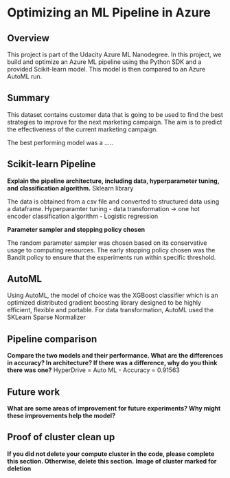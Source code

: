 # Optimizing an ML Pipeline in Azure

## Overview
This project is part of the Udacity Azure ML Nanodegree.
In this project, we build and optimize an Azure ML pipeline using the Python SDK and a provided Scikit-learn model.
This model is then compared to an Azure AutoML run.

## Summary
This dataset contains customer data that is going to be used to find the best strategies to improve for the next marketing campaign. The aim is to predict the effectiveness of the current marketing campaign.

The best performing model was a ..... 
## Scikit-learn Pipeline

**Explain the pipeline architecture, including data, hyperparameter tuning, and classification algorithm.**
Sklearn library

The data is obtained from a csv file and converted to structured data using a dataframe.
Hyperparamter tuning - data transformation -> one hot encoder
classification algorithm - Logistic regression 

**Parameter sampler and stopping policy chosen**

The random parameter sampler was chosen based on its conservative usage to computing resources. The early stopping policy chosen was the Bandit policy 
to ensure that the experiments run within specific threshold. 

## AutoML

Using AutoML, the model of choice was the XGBoost classifier which is an optimized distributed gradient boosting library designed to be highly efficient, flexible and portable. For data transformation, AutoML used the SKLearn Sparse Normalizer

## Pipeline comparison
**Compare the two models and their performance. What are the differences in accuracy? In architecture? If there was a difference, why do you think there was one?**
HyperDrive = 
Auto ML - Accuracy = 0.91563


## Future work
**What are some areas of improvement for future experiments? Why might these improvements help the model?**

## Proof of cluster clean up
**If you did not delete your compute cluster in the code, please complete this section. Otherwise, delete this section.**
**Image of cluster marked for deletion**
